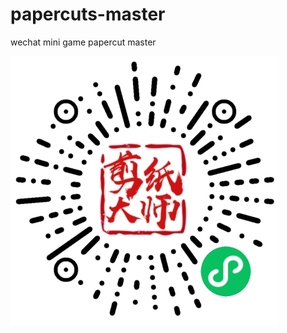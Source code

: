 # papercuts-master
wechat mini game papercut master

![image](https://github.com/infatuationX/papercuts-master/blob/master/gh_fca4e9495899_430.jpg)
